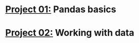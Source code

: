 # [Project 01:](https://github.com/Gabi363/Data_Engineering_Course/tree/main/project01) Pandas basics
# [Project 02:](https://github.com/Gabi363/Data_Engineering_Course/tree/main/project02) Working with data
